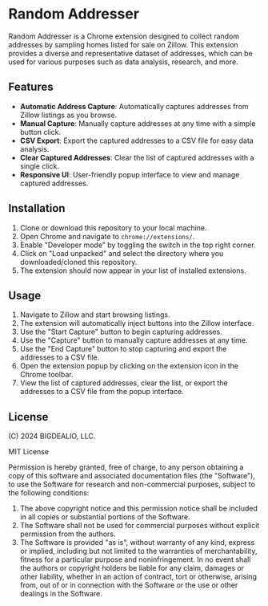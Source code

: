 # Random Addresser

Random Addresser is a Chrome extension designed to collect random addresses by sampling homes listed for sale on Zillow. This extension provides a diverse and representative dataset of addresses, which can be used for various purposes such as data analysis, research, and more.

## Features

- **Automatic Address Capture**: Automatically captures addresses from Zillow listings as you browse.
- **Manual Capture**: Manually capture addresses at any time with a simple button click.
- **CSV Export**: Export the captured addresses to a CSV file for easy data analysis.
- **Clear Captured Addresses**: Clear the list of captured addresses with a single click.
- **Responsive UI**: User-friendly popup interface to view and manage captured addresses.

## Installation

1. Clone or download this repository to your local machine.
2. Open Chrome and navigate to `chrome://extensions/`.
3. Enable "Developer mode" by toggling the switch in the top right corner.
4. Click on "Load unpacked" and select the directory where you downloaded/cloned this repository.
5. The extension should now appear in your list of installed extensions.

## Usage

1. Navigate to Zillow and start browsing listings.
2. The extension will automatically inject buttons into the Zillow interface.
3. Use the "Start Capture" button to begin capturing addresses.
4. Use the "Capture" button to manually capture addresses at any time.
5. Use the "End Capture" button to stop capturing and export the addresses to a CSV file.
6. Open the extension popup by clicking on the extension icon in the Chrome toolbar.
7. View the list of captured addresses, clear the list, or export the addresses to a CSV file from the popup interface.


## License
(C) 2024 BIGDEALIO, LLC.

MIT License

Permission is hereby granted, free of charge, to any person obtaining a copy of this software and associated documentation files (the "Software"), to use the Software for research and non-commercial purposes, subject to the following conditions:

1. The above copyright notice and this permission notice shall be included in all copies or substantial portions of the Software.
2. The Software shall not be used for commercial purposes without explicit permission from the authors.
3. The Software is provided "as is", without warranty of any kind, express or implied, including but not limited to the warranties of merchantability, fitness for a particular purpose and noninfringement. In no event shall the authors or copyright holders be liable for any claim, damages or other liability, whether in an action of contract, tort or otherwise, arising from, out of or in connection with the Software or the use or other dealings in the Software.